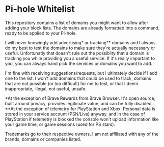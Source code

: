 # Pi-hole Whitelist
This repository contains a list of domains you might want to allow after adding your block lists.
The domains are already formatted into a command, ready to be applied to your Pi-hole.

I will never knowingly add advertising* or tracking** domains and I always do my best to test the domains to make sure they're actually necessary or useful.
Unfortunatly that doesn't rule out the possiblity that a domain is tracking you while providing you a useful service. If it's really important to you, you can always hand pick the services or domains you want to add.

I'm fine with receiving suggestions/requests, but I ultimately decide if I add one to the list. I won't add domains that could be used to track, domains that are not possible (or too difficult) for me to test, or that I deem inappropriate, illegal, not useful, unsafe.

*At the exception of Brave Rewards from Brave Browser. It's open source, built around privacy, provides legitimate value, and can be fully disabled.
**At the exception of telemetry for PlayStation and Xbox. Personal data is stored in your service account (PSN/Live) anyway, and in the case of PlayStation if telemetry is blocked the console won't upload information like your game time, or game sessions (used for PS stars).

Trademarks go to their respective owners, I am not affiliated with any of the brands, domains or companies listed.
